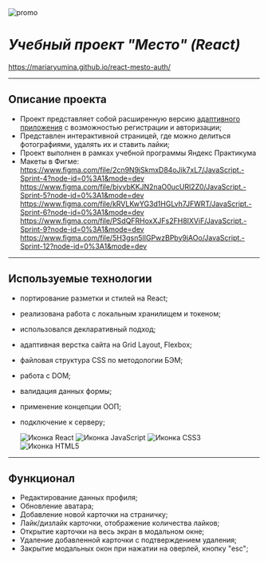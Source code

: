 <div>
  <img src="https://pictures.s3.yandex.net/resources/__2020-02-25__12.19.27_1586081326.png" alt="promo">
</div>

# *Учебный проект "Место" (React)*
https://mariaryumina.github.io/react-mesto-auth/
___

## Описание проекта
* Проект представляет собой расширенную версию <a href="https://github.com/MariaRyumina/mesto-react">адаптивного приложения</a> с возможностью регистрации и авторизации;
* Представлен интерактивной страницей, где можно делиться фотографиями, удалять их и ставить лайки;
* Проект выполнен в рамках учебной программы Яндекс Практикума
* Макеты в Фигме:
  https://www.figma.com/file/2cn9N9jSkmxD84oJik7xL7/JavaScript.-Sprint-4?node-id=0%3A1&mode=dev
  https://www.figma.com/file/bjyvbKKJN2naO0ucURl2Z0/JavaScript.-Sprint-5?node-id=0%3A1&mode=dev
  https://www.figma.com/file/kRVLKwYG3d1HGLvh7JFWRT/JavaScript.-Sprint-6?node-id=0%3A1&mode=dev
  https://www.figma.com/file/PSdQFRHoxXJFs2FH8IXViF/JavaScript.-Sprint-9?node-id=0%3A1&mode=dev
  https://www.figma.com/file/5H3gsn5lIGPwzBPby9jAOo/JavaScript.-Sprint-12?node-id=0%3A1&mode=dev

---

## Используемые технологии
* портирование разметки и стилей на React;
* реализована работа с локальным хранилищем и токеном;
* использовался декларативный подход;
* адаптивная верстка сайта на Grid Layout, Flexbox;
* файловая структура CSS по методологии БЭМ;
* работа с DOM;
* валидация данных формы;
* применение концепции ООП;
* подключение к серверу;


  <img src="https://img.shields.io/badge/React-20232A?style=for-the-badge&logo=react&logoColor=61DAFB" alt="Иконка React">
  <img src="https://img.shields.io/badge/JavaScript-323330?style=for-the-badge&logo=javascript&logoColor=F7DF1E" alt="Иконка JavaScript">
  <img src="https://img.shields.io/badge/CSS3-1572B6?style=for-the-badge&logo=css3&logoColor=white" alt="Иконка CSS3">
  <img src="https://img.shields.io/badge/HTML5-E34F26?style=for-the-badge&logo=html5&logoColor=white" alt="Иконка HTML5">

___

## Функционал
* Редактирование данных профиля;
* Обновление аватара;
* Добавление новой карточки на страничку;
* Лайк/дизлайк карточки, отображение количества лайков;
* Открытие карточки на весь экран в модальном окне;
* Удаление добавленной карточки с подтверждением удаления;
* Закрытие модальных окон при нажатии на оверлей, кнопку "esc";

